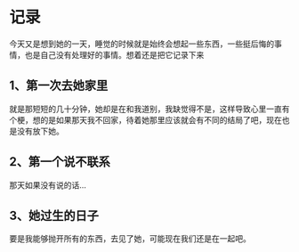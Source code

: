 # 记录
今天又是想到她的一天，睡觉的时候就是始终会想起一些东西，一些挺后悔的事情，也是自己没有处理好的事情。想着还是把它记录下来

## 1、第一次去她家里
就是那短短的几十分钟，她却是在和我道别，我缺觉得不是，这样导致心里一直有个梗，想的是如果那天我不回家，待着她那里应该就会有不同的结局了吧，现在也是没有放下她。

## 2、第一个说不联系
那天如果没有说的话...

## 3、她过生的日子
要是我能够抛开所有的东西，去见了她，可能现在我们还是在一起吧。